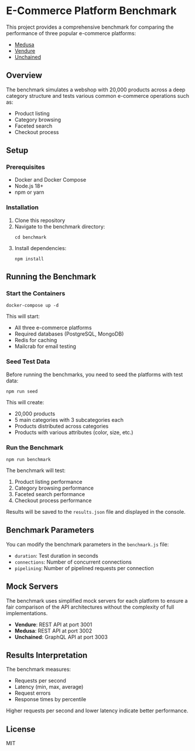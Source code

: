 # E-Commerce Platform Benchmark

This project provides a comprehensive benchmark for comparing the performance of three popular e-commerce platforms:

- [Medusa](https://medusajs.com/)
- [Vendure](https://www.vendure.io/)
- [Unchained](https://unchained.shop/)

## Overview

The benchmark simulates a webshop with 20,000 products across a deep category structure and tests various common e-commerce operations such as:

- Product listing
- Category browsing
- Faceted search
- Checkout process

## Setup

### Prerequisites

- Docker and Docker Compose
- Node.js 18+
- npm or yarn

### Installation

1. Clone this repository
2. Navigate to the benchmark directory:
   ```
   cd benchmark
   ```
3. Install dependencies:
   ```
   npm install
   ```

## Running the Benchmark

### Start the Containers

```
docker-compose up -d
```

This will start:

- All three e-commerce platforms
- Required databases (PostgreSQL, MongoDB)
- Redis for caching
- Mailcrab for email testing

### Seed Test Data

Before running the benchmarks, you need to seed the platforms with test data:

```
npm run seed
```

This will create:

- 20,000 products
- 5 main categories with 3 subcategories each
- Products distributed across categories
- Products with various attributes (color, size, etc.)

### Run the Benchmark

```
npm run benchmark
```

The benchmark will test:

1. Product listing performance
2. Category browsing performance
3. Faceted search performance
4. Checkout process performance

Results will be saved to the `results.json` file and displayed in the console.

## Benchmark Parameters

You can modify the benchmark parameters in the `benchmark.js` file:

- `duration`: Test duration in seconds
- `connections`: Number of concurrent connections
- `pipelining`: Number of pipelined requests per connection

## Mock Servers

The benchmark uses simplified mock servers for each platform to ensure a fair comparison of the API architectures without the complexity of full implementations.

- **Vendure**: REST API at port 3001
- **Medusa**: REST API at port 3002
- **Unchained**: GraphQL API at port 3003

## Results Interpretation

The benchmark measures:

- Requests per second
- Latency (min, max, average)
- Request errors
- Response times by percentile

Higher requests per second and lower latency indicate better performance.

## License

MIT 